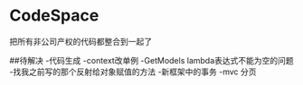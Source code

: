 ﻿# CodeSpace
把所有非公司产权的代码都整合到一起了

##待解决
-代码生成
-context改单例
-GetModels lambda表达式不能为空的问题
-找我之前写的那个反射给对象赋值的方法
-新框架中的事务
-mvc 分页